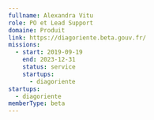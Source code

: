 ```yaml
---
fullname: Alexandra Vitu
role: PO et Lead Support
domaine: Produit
link: https://diagoriente.beta.gouv.fr/
missions:
  - start: 2019-09-19
    end: 2023-12-31
    status: service
    startups:
      - diagoriente
startups:
  - diagoriente
memberType: beta
---
```

